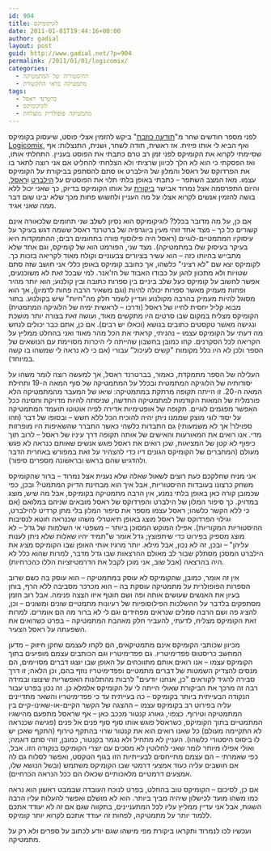 ```yaml
---
id: 904
title: לוגיקומיקס
date: 2011-01-01T19:44:16+00:00
author: gadial
layout: post
guid: http://www.gadial.net/?p=904
permalink: /2011/01/01/logicomix/
categories:
  - ההיסטוריה של המתמטיקה
  - מתמטיקה בראי התקשורת
tags:
  - ברטרנד ראסל
  - לוגיקומיקס
  - מתמטיקה פופולרית מוצלחת
---
```

לפני מספר חודשים שחר מ"[תודעה כוזבת](http://hahem.co.il/false/)" ביקש להזמין אצלי פוסט, שיעסוק בקומיקס [Logicomix](http://www.logicomix.com/en/), ואף הביא לי אותו פיזית. אז ראשית, תודה לשחר, ושנית, התנצלות: אף שסיימתי לקרוא את הקומיקס לפני זמן רב טרם כתבתי את הפוסט בעניין. התחלתי אותו, ואז הפסקתי כי הוא לא הלך לכיוון שרציתי ולא הצלחתי להחליט אם אני רוצה לתאר בו את הפרדוקס של ראסל והמלון של הילברט או סתם להסתפק בביקורת על הקומיקס עצמו. מאז המצב השתפר &#8211; כתבתי באופן בלתי תלוי את הפוסטים על [הילברט](http://www.gadial.net/?p=835) ו[ראסל](http://www.gadial.net/?p=848), והיום התפרסמה אצל נמרוד אבישר [ביקורת](http://nimrodavissar.com/blogica/archives/1313) על אותו הקומיקס בדיוק, כך שאני יכול ללא בושה להזמין אנשים לקרוא אצלו על מה העניין ולחשוש פחות מכך שלא יבינו שום דבר ממה שאני אגיד.

אם כן, על מה מדובר בכלל? לוגיקומיקס הוא נסיון לשלב שני תחומים שלכאורה אינם קשורים כל כך &#8211; מצד אחד זוהי מעין ביוגרפיה של ברטרנד ראסל ששמה דגש בעיקר על עיסוקיו המתמטיים-לוגיים (ראסל היה פילוסוף פורה בתחומים רבים; ההתמקדות היא בעיקר בעיסוק שלו במתמטיקה). מצד שני, הפורמט הוא של קומיקס, וגם אחד שלא מתבייש בהיותו כזה &#8211; הוא עשיר בציורים צבעוניים וקולח מאוד לקריאה בזכות כך. לקומיקס יצא שם "לא רציני" כלשהו, אך כחובב קומיקס באופן כללי אני חושב שזה סתם שטויות ולא מתכוון להגן על כבודו האבוד של הז'אנר. למי שבכל זאת לא משוכנעים, אפשר לחשוב על קומיקס כעל שלב ביניים בין ספרות כתובה ובין קולנוע; הוא יותר מהיר ופחות מעמיק מאשר ספרות יכולה להיות (וגם משאיר הרבה פחות לדמיון), אך הוא מסוגל להיות מעמיק בהרבה מקולנוע ועדיין לשמר חלק מה"חיות" שיש בקולנוע. בתור מבוא קליל יחסית לחייו של ראסל (ודרכו &#8211; לראשית ימיה של הלוגיקה המתמטית) הקומיקס מצליח במקום שבו סרטים היו מתקשים מאוד, ועושה זאת בצורה יותר מושכת ונגישה מאשר טקסטים כתובים בנושא (וכאלו יש רבים). אם כן, אתם כבר יכולים לנחש מה דעתי על הקומיקס עצמו &#8211; נהניתי, קראתי את הכל מהר מאוד ואני בהחלט ממליץ על הקריאה לכל הסקרנים. קחו כמובן בחשבון שהייתה לי היכרות מסויימת עם הנושאים של הספר ולכן לא היו כלל מקומות "קשים לעיכול" עבורי (אם כי לא נראה לי שמשהו בו קשה במיוחד).

העלילה של הספר מתמקדת, כאמור, בברטרנד ראסל, אך למעשה רוצה לומר משהו על יסודותיה של הלוגיקה המתמטית ובכלל על המתמטיקה של סוף המאה ה-19 ותחילת המאה ה-20. זו הייתה תקופה מרתקת במתמטיקה: שיאו של המעבר מהמתמטיקה הלא פורמלית של המאות הקודמות למתמטיקה החדשה, שניסתה להיות מדויקת וחסינה ככל האפשר מפגמים לוגיים. תקופה של אופטימיות אדירה לפיה אוטוטו תועמד המתמטיקה על יסוד לוגי מוצק שממנו ניתן יהיה להוכיח הכל ללא חשש &#8211; ובסופו של דבר (וזהו ספוילר! אך לא משמעותי) גם התבדות כלשהי כאשר התברר שהשאיפות היו מופרזות מדי. אנו רואים את המאורעות והאישים של אותה תקופה דרך עיניו של ראסל &#8211; לרוב תוך כיפוף לא קטן של המציאות, שכן רואים את ראסל פוגש אנשים שאותם כנראה לא פגש מעולם (המחברים של הקומיקס הגונים דיו כדי להצהיר על זאת במפורש באחרית הדבר ולהדגיש שהם בראש ובראשונה מספרים סיפור).

אני מניח שחלקכם כעת רוצים לשאול שאלה שלא נענית אצל נמרוד &#8211; ברור שהקומיקס משחק כרצונו בעובדות ההיסטוריות, אבל איך הוא מבחינת הדיוק המתמטי? ובכן, כפי שכמובן קורה כאן באופן בלתי נמנע, אין הרבה מתמטיקה בקומיקס, אבל מה שיש, מוצג במדויק. כך סיפור המלון של הילברט והפרדוקס של ראסל מובאים שניהם במלואם (אם כי ללא הקשר כלשהו; ראסל עצמו מספר את סיפור המלון בלי מתן קרדיט להילברט, וגילוי הפרדוקס של ראסל מוצג באופן תיאטרלי משהו שכנראה חוטא לנסיבות ההיסטוריות המקוריות). אפילו המוקש המסוכן ביותר &#8211; משפטי אי השלמות של גדל &#8211; לא מוצג מספיק בפירוט כדי שיתפוצץ; גדל אומר ש"תמיד יהיו שאלות שלא ניתן לענות עליהן" &#8211; ובכן, זה לא נכון, אבל מילא. יותר מרגיז אותי האופן שבו הקומיקס מציג את הילברט המסכן מסתלק שבור לב מאולם ההרצאות שבו גדל מדבר, למרות שהוא כלל לא היה בהרצאה (אבל שוב, אני מוכן לקבל את הדרמטיזציות הללו כהכרחיות).

אין זה אומר, כמובן, שהקומיקס לא עוסק במתמטיקה &#8211; הוא עוסק בה כשם שרוב הספרות הפופולרית על מתמטיקה עוסקת בה &#8211; הוא מכרכר מסביבה ללא הרף, בוחן בעיון את האנשים שעושים אותה ופה ושם חוטף איזו הצצה פנימה. אבל רוב הזמן מסתפקים בלדבר על ההשלכות הפילוסופיות של רעיונות מתמטיים שונים ומשונים &#8211; וכן, להציג פה ושם הרבה סמלים שנראים מפחידים וגם לי לא ברור מה הם אומרים. למרות זאת הקומיקס מצליח, לדעתי, להעביר חלק מאהבת המתמטיקה &#8211; בפרט כשרואים את השפעתה על ראסל הצעיר.

מכיוון שכותבי הקומיקס אינם מתמטיקאים, הם לקחו לעצמם שחקן חיזוק &#8211; מדען המחשב כריסטוס פפדימיטריו. גם פפדימיטריו וגם הכותבים עצמם מופיעים בתוך הקומיקס עצמו &#8211; אנו רואים אותם מתווכחים על האופן שבו יוצגו דברים מסויימים, הם מנסים להצדיק השמטות של דברים מתמטיים ופפדימיטריו נוזף בהם, וכן הלאה; זו דרך סבירה להגיד לקוראים "כן, אנחנו יודעים" לרבות מהתלונות האפשריות שיצוצו ובמידה רבה זה מרכך את הביקורת שאולי הייתה לי על הקומיקס אלמלא כן. זה נכון בפרט עבור הנקודה הבעייתית ביותר בקומיקס &#8211; כה בעייתית עד כי פפדימיטריו והשאר מתדיינים עליה בפירוט רב בקומיקס עצמו &#8211; ההצגה של הקשר הקיים-או-שאינו-קיים בין המתמטיקה וטירוף. כצפוי, גאורג קנטור מככב כאן &#8211; אף שראסל מתפעם מהישגיו המתמטיים בתוך הקומיקס, כשראסל פוגש אותו סוף סוף פנים אל פנים (פגישה שכנראה לא התקיימה מעולם) כל שאנו רואים הוא את קנטור שרוי בהתקף טירוף (התקף שאכן יש לו ביסוס היסטורי כלשהו). העניין לא מתחיל ולא נגמר בקנטור, כמובן, זוהי סתם דוגמה; ואולי אפילו מיותר לומר שאני לחלוטין לא מסכים עם יוצרי הקומיקס בנקודה הזו. אבל, כפי שאמרתי &#8211; הם עצמם מתייחסים לבעייתיות הזו בגוף הטקסט, ואפשר לסלוח גם לה אם חושבים עליה כעוד אמצעי דרמטי שבו הקומיקס משתמש (ובשל הנושא שלו, אמצעים דרמטיים מלאכותיים שכאלו הם ככל הנראה הכרחיים).

אם כן, לסיכום &#8211; הקומיקס טוב בהחלט, בפרט לנוכח העובדה שבמבט ראשון הוא נראה כמו משהו מועד לכישלון שיהיה מביך ביותר. הוא לא מושלם ואפשר להעלות עליו הרבה השגות, אבל אני עדיין ממליץ עליו לכל המתעניינים, בתקווה שגם אם זה לא יעודד אתכם ללמוד יותר על מתמטיקה, לפחות זה יעודד אתכם לקרוא יותר קומיקס.

ועכשיו לכו לנמרוד ותקראו ביקורת מפי מישהו שגם יודע לכתוב על ספרים ולא רק על מתמטיקה.